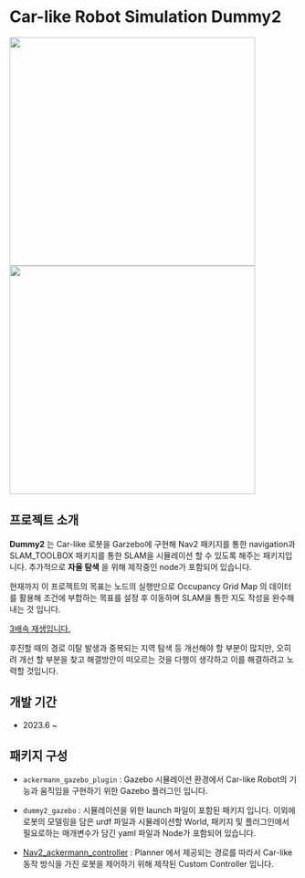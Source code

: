 # Car-like Robot Simulation __Dummy2__

<img src = "https://github.com/user-attachments/assets/30c32d0c-ce11-4ea5-bdbf-c6d86a9e6d4f" width="430" height="400"> <img src = "https://github.com/user-attachments/assets/80edad36-e67c-43a0-a945-7c514f113920" width="430" height="400">

## 프로젝트 소개
__Dummy2__ 는 Car-like 로봇을 Garzebo에 구현해 Nav2 패키지를 통한 navigation과 SLAM_TOOLBOX 패키지를 통한 SLAM을 시뮬레이션 할 수 있도록 해주는 패키지입니다. 추가적으로 __자율 탐색__ 을 위해 제작중인 node가 포함되어 있습니다.  

현재까지 이 프로젝트의 목표는 노드의 실행만으로 Occupancy Grid Map 의 데이터를 활용해 조건에 부합하는 목표를 설정 후 이동하며 SLAM을 통한 지도 작성을 완수해내는 것 입니다.  


[3배속 재생입니다.](https://github.com/user-attachments/assets/9495880b-95de-4f5e-b62c-b21c66504839)


후진할 때의 경로 이탈 발생과 중복되는 지역 탐색 등 개선해야 할 부분이 많지만, 오히려 개선 할 부분을 찾고 해결방안이 떠오르는 것을 다행이 생각하고 이를 해결하려고 노력할 것입니다.  

## 개발 기간
* 2023.6 ~

## 패키지 구성
* `ackermann_gazebo_plugin` : Gazebo 시뮬레이션 환경에서 Car-like Robot의 기능과 움직임을 구현하기 위한 Gazebo 플러그인 입니다.  
* `dummy2_gazebo` : 시뮬레이션을 위한 launch 파일이 포함된 패키지 입니다. 이외에 로봇의 모델링을 담은 urdf 파일과 시뮬레이션할 World, 패키지 및 플러그인에서 필요로하는 매개변수가 담긴 yaml 파일과 Node가 포함되어 있습니다.

* [Nav2_ackermann_controller](https://github.com/Gone030/nav2_ackermann_controller) : Planner 에서 제공되는 경로를 따라서 Car-like 동작 방식을 가진 로봇을 제어하기 위해 제작된 Custom Controller 입니다.

  
